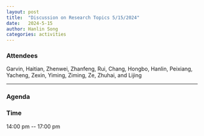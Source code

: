 ```yaml
---
layout: post
title:  "Discussion on Research Topics 5/15/2024"
date:   2024-5-15
author: Hanlin Song
categories: activities
---
```


### Attendees

Garvin, Haitian, Zhenwei, Zhanfeng, Rui, Chang, Hongbo, Hanlin, Peixiang, Yacheng, Zexin, Yiming, Ziming, Ze, Zhuhai, and Lijing

---

### Agenda

    
    

### Time

14:00 pm -- 17:00 pm

